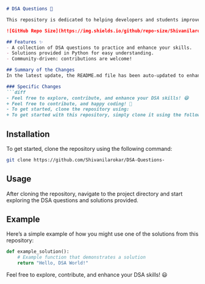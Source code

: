 ```markdown
# DSA Questions 🚀

This repository is dedicated to helping developers and students improve their skills in Data Structures and Algorithms (DSA) through a collection of curated questions and solutions.

![GitHub Repo Size](https://img.shields.io/github/repo-size/Shivanilarokar/DSA-Questions-) ![Contributors](https://img.shields.io/github/contributors/Shivanilarokar/DSA-Questions-) ![Issues](https://img.shields.io/github/issues/Shivanilarokar/DSA-Questions-)

## Features ✨
- A collection of DSA questions to practice and enhance your skills.
- Solutions provided in Python for easy understanding.
- Community-driven: contributions are welcome!

## Summary of the Changes
In the latest update, the README.md file has been auto-updated to enhance clarity and engagement for users. Here are the specific changes made:

### Specific Changes
```diff
- Feel free to explore, contribute, and enhance your DSA skills! 😃
+ Feel free to contribute, and happy coding! 🎉
- To get started, clone the repository using:
+ To get started with this repository, simply clone it using the following command:
```

## Installation
To get started, clone the repository using the following command:
```bash
git clone https://github.com/Shivanilarokar/DSA-Questions-
```

## Usage
After cloning the repository, navigate to the project directory and start exploring the DSA questions and solutions provided.

## Example
Here’s a simple example of how you might use one of the solutions from this repository:
```python
def example_solution():
    # Example function that demonstrates a solution
    return "Hello, DSA World!"
```

Feel free to explore, contribute, and enhance your DSA skills! 😃
```